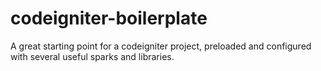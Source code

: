 codeigniter-boilerplate
=======================

A great starting point for a codeigniter project, preloaded and configured with several useful sparks and libraries.